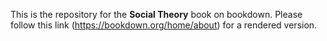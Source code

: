 This is the repository for the **Social Theory** book on bookdown. Please follow this link (https://bookdown.org/home/about) for a rendered version.